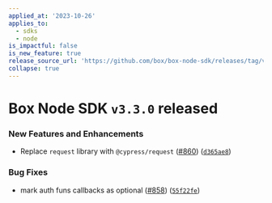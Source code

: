```yaml
---
applied_at: '2023-10-26'
applies_to:
  - sdks
  - node
is_impactful: false
is_new_feature: true
release_source_url: 'https://github.com/box/box-node-sdk/releases/tag/v3.3.0'
collapse: true
---
```


# Box Node SDK `v3.3.0` released

### New Features and Enhancements

* Replace `request` library with `@cypress/request` ([#860][1]) ([`d365ae8`][2])

### Bug Fixes

* mark auth funs callbacks as optional ([#858][3]) ([`55f22fe`][4])

[1]: https://github.com/box/box-node-sdk/issues/860

[2]: https://github.com/box/box-node-sdk/commit/d365ae8368c549ecdceb7dd5b928904fd3c58978

[3]: https://github.com/box/box-node-sdk/issues/858

[4]: https://github.com/box/box-node-sdk/commit/55f22fec7d7d35e487f3fb51bc9bbd3e848842ab
